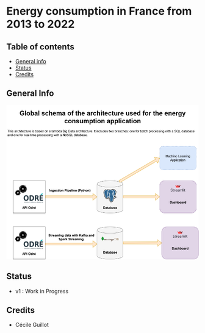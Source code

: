 # Energy consumption in France from 2013 to 2022

## Table of contents
* [General info](#general-info)
* [Status](#status)
* [Credits](#credits)
## General Info

![ALT](Images/Global_Architecture.drawio.png)

## Status

- v1 : Work in Progress

## Credits

- Cécile Guillot